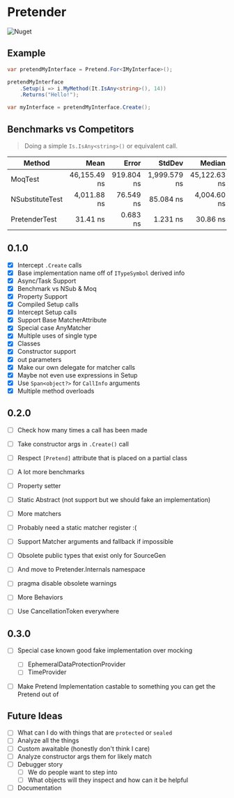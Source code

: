 # Pretender

![Nuget](https://img.shields.io/nuget/v/Pretender)


## Example

```c#
var pretendMyInterface = Pretend.For<IMyInterface>();

pretendMyInterface
    .Setup(i => i.MyMethod(It.IsAny<string>(), 14))
    .Returns("Hello!");

var myInterface = pretendMyInterface.Create();
```

## Benchmarks vs Competitors

> Doing a simple `Is.IsAny<string>()` or equivalent call.

| Method          | Mean         | Error      | StdDev       | Median       | Gen0   | Gen1   | Allocated |
|---------------- |-------------:|-----------:|-------------:|-------------:|-------:|-------:|----------:|
| MoqTest         | 46,155.49 ns | 919.804 ns | 1,999.579 ns | 45,122.63 ns | 1.3428 | 1.2207 |    8850 B |
| NSubstituteTest |  4,011.88 ns |  76.549 ns |    85.084 ns |  4,004.60 ns | 1.2360 | 0.0381 |    7760 B |
| PretenderTest   |     31.41 ns |   0.683 ns |     1.231 ns |     30.86 ns | 0.0268 |      - |     168 B |

## 0.1.0

- [x] Intercept `.Create` calls
- [x] Base implementation name off of `ITypeSymbol` derived info
- [x] Async/Task Support
- [x] Benchmark vs NSub & Moq
- [x] Property Support
- [x] Compiled Setup calls
- [x] Intercept Setup calls
- [x] Support Base MatcherAttribute
- [x] Special case AnyMatcher
- [x] Multiple uses of single type
- [x] Classes 
- [x] Constructor support
- [x] out parameters
- [x] Make our own delegate for matcher calls
- [x] Maybe not even use expressions in Setup
- [x] Use `Span<object?>` for `CallInfo` arguments
- [x] Multiple method overloads

## 0.2.0

- [ ] Check how many times a call has been made
- [ ] Take constructor args in `.Create()` call
- [ ] Respect `[Pretend]` attribute that is placed on a partial class
- [ ] A lot more benchmarks
- [ ] Property setter
- [ ] Static Abstract (not support but we should fake an implementation)
- [ ] More matchers
- [ ] Probably need a static matcher register :(
- [ ] Support Matcher arguments and fallback if impossible
- [ ] Obsolete public types that exist only for SourceGen
- [ ] And move to Pretender.Internals namespace
- [ ] pragma disable obsolete warnings
- [ ] More Behaviors
- [ ] Use CancellationToken everywhere


## 0.3.0

- [ ] Special case known good fake implementation over mocking
  - [ ] EphemeralDataProtectionProvider
  - [ ] TimeProvider
- [ ] Make Pretend Implementation castable to something you can get the Pretend out of


## Future Ideas

- [ ] What can I do with things that are `protected` or `sealed`
- [ ] Analyze all the things
- [ ] Custom awaitable (honestly don't think I care)
- [ ] Analyze constructor args them for likely match
- [ ] Debugger story
  - [ ] We do people want to step into
  - [ ] What objects will they inspect and how can it be helpful
- [ ] Documentation
